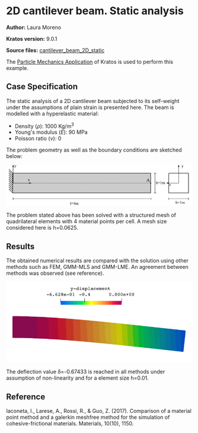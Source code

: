 # 2D cantilever beam. Static analysis
**Author:** Laura Moreno

**Kratos version:** 9.0.1

**Source files:** [cantilever_beam_2D_static](https://github.com/KratosMultiphysics/Examples/tree/master/particle_mechanics/validation/cantilever_beam_2D_static/source)

The
[Particle Mechanics Application](https://github.com/KratosMultiphysics/Kratos/tree/master/applications/ParticleMechanicsApplication) of Kratos is used to perform this example.


## Case Specification

The static analysis of a 2D cantilever beam subjected to its self-weight under the assumptions of plain strain is presented here.
The beam is modelled with a hyperelastic material:
* Density (_&rho;_): 1000 Kg/m<sup>3</sup>
* Young's modulus (_E_):  90 MPa
* Poisson ratio (_&nu;_): 0


The problem geometry as well as the boundary conditions are sketched below:

<p align="center">
  <img src="data/cantilever_scheme.png" alt="Geometry of the problem." width="750" />
</p>

The problem stated above has been solved with a structured mesh of quadrilateral elements with 4 material points per cell. A mesh size considered here is h=0.0625. 

## Results

The obtained numerical results are compared with the solution using other methods such as FEM, GMM-MLS and GMM-LME. An agreement between methods was observed (see reference).

<p align="center">
  <img src="data/cantilever_ydisp.png" alt="Obtained results and comparison." width="600" />
</p>  

The deflection value &delta;=-0.67433 is reached in all methods under assumption of non-linearity and for a element size h=0.01.
  

## Reference
Iaconeta, I., Larese, A., Rossi, R., & Guo, Z. (2017). Comparison of a material point method and a galerkin meshfree method for the simulation of cohesive-frictional materials. Materials, 10(10), 1150.
